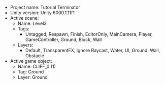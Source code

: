 <!-- UNITY CODE ASSIST INSTRUCTIONS START -->
- Project name: Tutorial Terminator
- Unity version: Unity 6000.1.11f1
- Active scene:
  - Name: Level3
  - Tags:
    - Untagged, Respawn, Finish, EditorOnly, MainCamera, Player, GameController, Ground, Block, Wall
  - Layers:
    - Default, TransparentFX, Ignore Raycast, Water, UI, Ground, Wall, Obstacle
- Active game object:
  - Name: CLIFF_0 (1)
  - Tag: Ground
  - Layer: Ground
<!-- UNITY CODE ASSIST INSTRUCTIONS END -->